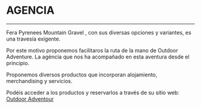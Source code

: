 # AGENCIA

---

Fera Pyrenees Mountain Gravel , con sus diversas opciones y variantes, es una travesía exigente.

Por este motivo proponemos facilitaros la ruta de la mano de Outdoor Adventure. La agència que nos ha acompañado en esta aventura desde el principio.

Proponemos diversos productos que incorporan alojamiento, merchandising y servicios.

Podéis acceder a los productos y reservarlos a través de su sitio web: [Outdoor Adventour](https://www.outdooradventour.com/tours/fera-pyrenees-mountain-gravel)

